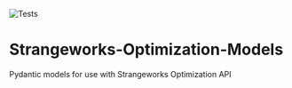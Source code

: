 ![Tests](https://github.com/strangeworks/strangeworks-optimization-models/actions/workflows/cron_test.yml/badge.svg)

# Strangeworks-Optimization-Models
Pydantic models for use with Strangeworks Optimization API
